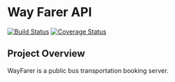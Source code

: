# Way Farer API
[![Build Status](https://travis-ci.com/evuazeze/wayfarerapi.svg?branch=master)](https://travis-ci.com/evuazeze/wayfarerapi)
[![Coverage Status](https://coveralls.io/repos/github/evuazeze/wayfarerapi/badge.svg?branch=master)](https://coveralls.io/github/evuazeze/wayfarerapi?branch=master)

## Project Overview
WayFarer is a public bus transportation booking server.
